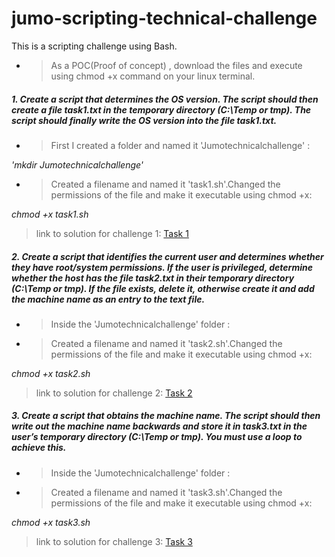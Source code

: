 # jumo-scripting-technical-challenge
This is a scripting challenge using Bash.

- > As a POC(Proof of concept) , download the files and execute using chmod +x command on your linux terminal.


##### 1. Create a script that determines the OS version. The script should then create a file task1.txt in the temporary directory (C:\Temp or tmp). The script should finally write the OS version into the file task1.txt.
- > First I created a folder and named it 'Jumotechnicalchallenge' :

*'mkdir Jumotechnicalchallenge'*

- > Created a filename and named it 'task1.sh'.Changed the permissions of the file and make it executable using chmod +x:

*chmod +x task1.sh*


>link to solution for challenge 1: [Task 1](https://github.com/OlalKeith/jumo-scripting-technical-challenge/blob/main/task1.sh)



##### 2. Create a script that identifies the current user and determines whether they have root/system permissions. If the user is privileged, determine whether the host has the file task2.txt in their temporary directory (C:\Temp or tmp). If the file exists, delete it, otherwise create it and add the machine name as an entry to the text file.
- > Inside the 'Jumotechnicalchallenge' folder :

- > Created a filename and named it 'task2.sh'.Changed the permissions of the file and make it executable using chmod +x:

*chmod +x task2.sh*


>link to solution for challenge 2: [Task 2](https://github.com/OlalKeith/jumo-scripting-technical-challenge/blob/main/task2.sh)


##### 3. Create a script that obtains the machine name. The script should then write out the machine name backwards and store it in task3.txt in the user’s temporary directory (C:\Temp or tmp). You must use a loop to achieve this.
- > Inside the 'Jumotechnicalchallenge' folder :

- > Created a filename and named it 'task3.sh'.Changed the permissions of the file and make it executable using chmod +x:

*chmod +x task3.sh*

>link to solution for challenge 3: [Task 3](https://github.com/OlalKeith/jumo-scripting-technical-challenge/blob/main/task3.sh)


